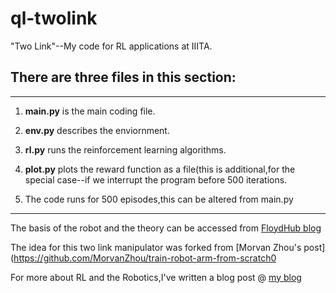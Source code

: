 # ql-twolink
"Two Link"--My code for RL applications at IIITA.
## There are three files in this section:
------------------------------------------------
1. **main.py** is the main coding file.

2. **env.py** describes the enviornment.

3. **rl.py** runs the reinforcement learning algorithms.

4. **plot.py** plots the reward function as a file(this is additional,for the special case--if we interrupt the program before 500 iterations.

5. The code runs for 500 episodes,this can be altered from main.py
-------------------------------------------------------
The basis of the robot and the theory can be accessed from [FloydHub blog](https://blog.floydhub.com/robotic-arm-control-deep-reinforcement-learning/)

The idea for this two link manipulator was forked from [Morvan Zhou's post](https://github.com/MorvanZhou/train-robot-arm-from-scratch0

For more about RL and the Robotics,I've written a blog post @ [my blog](https://feruxhi.github.io/thoughts)
